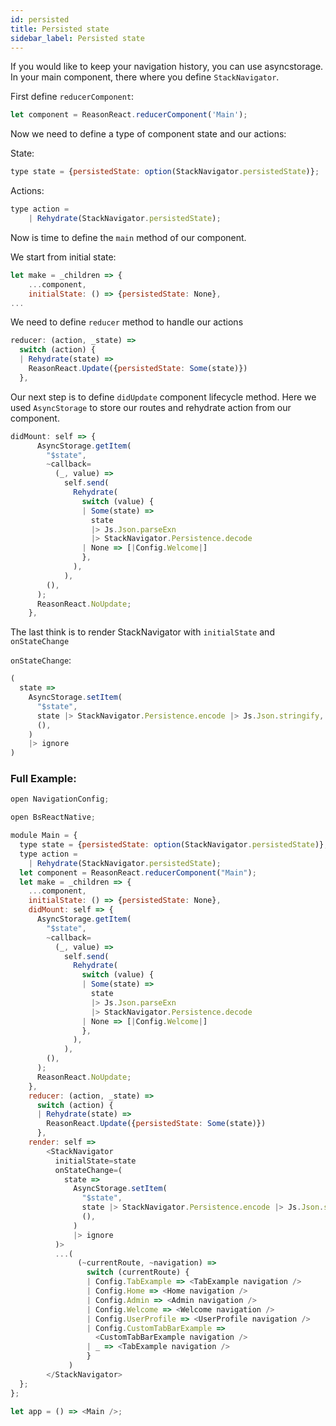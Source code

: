 ```yaml
---
id: persisted
title: Persisted state
sidebar_label: Persisted state
---
```


If you would like to keep your navigation history, you can use asyncstorage.
In your main component, there where you define `StackNavigator`.

First define `reducerComponent`:

```js
let component = ReasonReact.reducerComponent('Main');
```

Now we need to define a type of component state and our actions:

State:

```js
type state = {persistedState: option(StackNavigator.persistedState)};
```

Actions:

```js
type action =
    | Rehydrate(StackNavigator.persistedState);
```

Now is time to define the `main` method of our component.

We start from initial state:

```js
let make = _children => {
    ...component,
    initialState: () => {persistedState: None},
...
```

We need to define `reducer` method to handle our actions

```js
reducer: (action, _state) =>
  switch (action) {
  | Rehydrate(state) =>
    ReasonReact.Update({persistedState: Some(state)})
  },
```

Our next step is to define `didUpdate` component lifecycle method. Here we used `AsyncStorage` to store our routes and rehydrate action from our component.

```js
didMount: self => {
      AsyncStorage.getItem(
        "$state",
        ~callback=
          (_, value) =>
            self.send(
              Rehydrate(
                switch (value) {
                | Some(state) =>
                  state
                  |> Js.Json.parseExn
                  |> StackNavigator.Persistence.decode
                | None => [|Config.Welcome|]
                },
              ),
            ),
        (),
      );
      ReasonReact.NoUpdate;
    },
```

The last think is to render StackNavigator with `initialState` and `onStateChange`

`onStateChange`:

```js
(
  state =>
    AsyncStorage.setItem(
      "$state",
      state |> StackNavigator.Persistence.encode |> Js.Json.stringify,
      (),
    )
    |> ignore
)
```

### Full Example:

```js
open NavigationConfig;

open BsReactNative;

module Main = {
  type state = {persistedState: option(StackNavigator.persistedState)};
  type action =
    | Rehydrate(StackNavigator.persistedState);
  let component = ReasonReact.reducerComponent("Main");
  let make = _children => {
    ...component,
    initialState: () => {persistedState: None},
    didMount: self => {
      AsyncStorage.getItem(
        "$state",
        ~callback=
          (_, value) =>
            self.send(
              Rehydrate(
                switch (value) {
                | Some(state) =>
                  state
                  |> Js.Json.parseExn
                  |> StackNavigator.Persistence.decode
                | None => [|Config.Welcome|]
                },
              ),
            ),
        (),
      );
      ReasonReact.NoUpdate;
    },
    reducer: (action, _state) =>
      switch (action) {
      | Rehydrate(state) =>
        ReasonReact.Update({persistedState: Some(state)})
      },
    render: self =>
        <StackNavigator
          initialState=state
          onStateChange=(
            state =>
              AsyncStorage.setItem(
                "$state",
                state |> StackNavigator.Persistence.encode |> Js.Json.stringify,
                (),
              )
              |> ignore
          )>
          ...(
               (~currentRoute, ~navigation) =>
                 switch (currentRoute) {
                 | Config.TabExample => <TabExample navigation />
                 | Config.Home => <Home navigation />
                 | Config.Admin => <Admin navigation />
                 | Config.Welcome => <Welcome navigation />
                 | Config.UserProfile => <UserProfile navigation />
                 | Config.CustomTabBarExample =>
                   <CustomTabBarExample navigation />
                 | _ => <TabExample navigation />
                 }
             )
        </StackNavigator>
  };
};

let app = () => <Main />;
```
